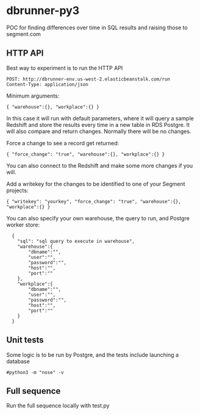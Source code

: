 # dbrunner-py3

POC for finding differences over time in SQL results and raising those to segment.com

HTTP API
--------------

Best way to experiment is to run the HTTP API

    POST: http://dbrunner-env.us-west-2.elasticbeanstalk.com/run
    Content-Type: application/json

Minimum arguments:

    { "warehouse":{}, "workplace":{} }

In this case it will run with default parameters, where it will query a sample Redshift and store the results every time in a new table in RDS Postgre. It will also compare and return changes. Normally there will be no changes.

Force a change to see a record get returned:

    { "force_change": "true", "warehouse":{}, "workplace":{} }

You can also connect to the Redshift and make some more changes if you will.

Add a writekey for the changes to be identified to one of your Segment projects:

    { "writekey": "yourkey", "force_change": "true", "warehouse":{}, "workplace":{} }

You can also specify your own warehouse, the query to run, and Postgre worker store:

      {
        "sql": "sql query to execute in warehouse",
        "warehouse":{
        	"dbname":"",
        	"user":"",
        	"password":"",
        	"host":"",
        	"port":""
        },
        "workplace":{
        	"dbname":"",
        	"user":"",
        	"password":"",
        	"host":"",
        	"port":""
        }
      }
  
  
Unit tests
--------------

Some logic is to be run by Postgre, and the tests include launching a database

    #python3 -m "nose" -v

Full sequence
--------------

Run the full sequence locally with test.py
